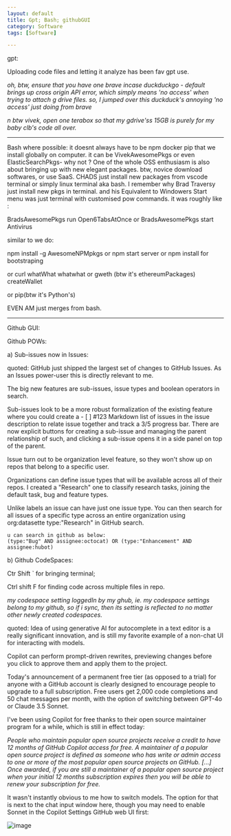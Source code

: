 ```yaml
---
layout: default
title: Gpt; Bash; githubGUI
category: Software
tags: [Software]

---
```

gpt:

Uploading code files and letting it analyze has been fav gpt use.

_oh, btw, ensure that you have one brave incase duckduckgo - default brings up cross origin API error, which simply means 'no access' when trying to attach g drive files. so, I jumped over this duckduck's annoying 'no access' just doing from brave_

_n btw vivek, open one terabox so that my gdrive'ss 15GB is purely for my baby clb's code all over._

---
Bash where possible:
it doesnt always have to be npm docker pip that we install globally on computer.
it can be VivekAwesomePkgs or even ElasticSearchPkgs- why not ?
One of the whole OSS enthusiasm is also about bringing up with new elegant packages.
btw, novice download softwares, or use SaaS. CHADS just install new packages from vscode terminal or simply linux terminal aka bash.
I remember why Brad Traversy just install new pkgs in terminal. and his Equivalent to Windowers Start menu was just terminal with customised pow commands.
it was roughly like :

BradsAwesomePkgs run Open6TabsAtOnce or BradsAwesomePkgs start Antivirus

similar to we do:

npm install -g AwesomeNPMpkgs   or  npm start server or npm install for bootstraping

or  curl whatWhat whatwhat  or gweth (btw it's ethereumPackages) createWallet

or  pip(btw it's Python's) 

EVEN AM just merges from bash.

---
Github GUI:

Github POWs:

a) Sub-issues now in Issues:

quoted:  GitHub just shipped the largest set of changes to GitHub Issues. As an Issues power-user this is directly relevant to me.

The big new features are sub-issues, issue types and boolean operators in search.

Sub-issues look to be a more robust formalization of the existing feature where you could create a - [ ] #123 Markdown list of issues in the issue description to relate issue together and track a 3/5 progress bar. There are now explicit buttons for creating a sub-issue and managing the parent relationship of such, and clicking a sub-issue opens it in a side panel on top of the parent.

Issue turn out to be organization level feature, so they won't show up on repos that belong to a specific user.

Organizations can define issue types that will be available across all of their repos. I created a "Research" one to classify research tasks, joining the default task, bug and feature types.

Unlike labels an issue can have just one issue type. You can then search for all issues of a specific type across an entire organization using org:datasette type:"Research" in GitHub search.

```
u can search in github as below:
(type:"Bug" AND assignee:octocat) OR (type:"Enhancement" AND assignee:hubot)
```
b) Github CodeSpaces:

Ctr Shift ` for bringing terminal; 

Ctrl shift F for finding code across multiple files in repo. 

_my codespace setting loggedIn by my ghub, ie. my codespace settings belong to my github, so if i sync, then its setting is reflected to no matter other newly created codespaces._  

quoted: Idea of using generative AI for autocomplete in a text editor is a really significant innovation, and is still my favorite example of a non-chat UI for interacting with models.

Copilot can perform prompt-driven rewrites, previewing changes before you click to approve them and apply them to the project.

Today's announcement of a permanent free tier (as opposed to a trial) for anyone with a GitHub account is clearly designed to encourage people to upgrade to a full subscription. Free users get 2,000 code completions and 50 chat messages per month, with the option of switching between GPT-4o or Claude 3.5 Sonnet.

I've been using Copilot for free thanks to their open source maintainer program for a while, which is still in effect today:

_People who maintain popular open source projects receive a credit to have 12 months of GitHub Copilot access for free. A maintainer of a popular open source project is defined as someone who has write or admin access to one or more of the most popular open source projects on GitHub. [...] Once awarded, if you are still a maintainer of a popular open source project when your initial 12 months subscription expires then you will be able to renew your subscription for free._

It wasn't instantly obvious to me how to switch models. The option for that is next to the chat input window here, though you may need to enable Sonnet in the Copilot Settings GitHub web UI first:

![image](https://github.com/user-attachments/assets/61dc9559-6591-491a-933a-ca12c3c5b818)




